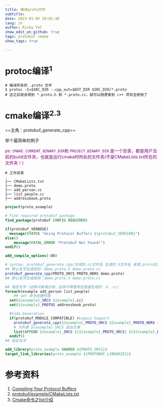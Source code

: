 ```yaml
---
title: 编译proto文件
subtitle: 
date: 2023-01-05 20:01:48
lang: zh
author: Ricky Yel
show_edit_on_github: true
tags: protobuf cmake
show_tags: true

---
```


<!--more-->

# protoc编译<sup>1</sup>

```shell
# 编译所有的 .proto 文件
$ protoc -I=$SRC_DIR --cpp_out=$DST_DIR $SRC_DIR/*.proto
# 这之后就会得到 *.proto.h 和 *.proto.cc，就可以随便拿到 c++ 项目去使用了
```

# cmake编译<sup>2.3</sup>

==主角：protobuf_generate_cpp==

举个最简单的例子

<font color = purple>ps: `CMAKE_CURRENT_BINARY_DIR`和 `PROJECT_BINARY_DIR` 是一个目录，都是用户当前的build文件夹，也就是运行cmake时所处的文件夹(不是CMakeLists.txt所在的文件夹！)</font>

```plaintext
# 工作目录
.
├── CMakeLists.txt
├── demo.proto
├── add_person.cc
├── list_people.cc
├── addressbook.proto
```

```cmake
project(proto_example)

# Find required protobuf package
find_package(protobuf CONFIG REQUIRED)

if(protobuf_VERBOSE)
  message(STATUS "Using Protocol Buffers ${protobuf_VERSION}")
else()
	message(FATAL_ERROR "Protobuf Not Found!")
endif()

add_compile_options(-O0)

# syntax: protobuf_generate_cpp(生成的.cc文件名 生成的.h文件名 来源.proto文件)
## 默认名字生成规则：demo.proto.h demo.proto.cc
protobuf_generate_cpp(PROTO_SRCS PROTO_HDRS demo.proto)
## 默认名字生成规则：demo.proto.h demo.proto.cc

## 指定名字（这种只做演示用，后续不再使用这里面生成的 .h .cc）
foreach(example add_person list_people)
	## set 命令创建列表
  set(${example}_SRCS ${example}.cc)
  set(${example}_PROTOS addressbook.proto)

  #Code Generation
  if(protobuf_MODULE_COMPATIBLE) #Legacy Support
    protobuf_generate_cpp(${example}_PROTO_SRCS ${example}_PROTO_HDRS ${${example}_PROTOS})
    # 为列表 ${example}_SRCS 追加元素
    list(APPEND ${example}_SRCS ${${example}_PROTO_SRCS} ${${example}_PROTO_HDRS})
  endif()
## 指定名字

add_library(proto_example SHARED ${PROTO_SRCS})
target_link_libraries(proto_example ${PROTOBUF_LIBRARIES})
```

# 参考资料

1. [Compiling Your Protocol Buffers](https://developers.google.com/protocol-buffers/docs/cpptutorial#compiling-your-protocol-buffers)
2. [protobuf/example/CMakeLists.txt](https://github.com/protocolbuffers/protobuf/blob/main/examples/CMakeLists.txt)
3. [Cmake命令之list介绍](https://www.jianshu.com/p/89fb01752d6f)

